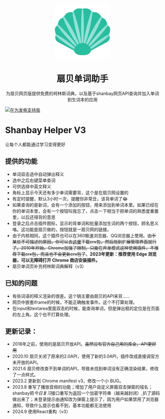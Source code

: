 <p align="center">
  <img width="180" src="./src/public/logo.svg" alt="扇贝单词助手">
  <h1 align="center">扇贝单词助手</h1>
  <p align="center">为扇贝网页版提供免费的柯林斯词典，以及基于shanbay网页API查询并加入单词到生词本的应用</p>
</p>

<a href="https://honwhy.wang/donate" target="_blank"><img src="https://pic1.afdiancdn.com/static/img/welcome/button-sponsorme.png" alt="在为发电支持我" style="height: 40px !important;width: 145px !important;" ></a>

# Shanbay Helper V3

让每个人都能通过学习变得更好

## 提供的功能
- 单词双击选中自动弹出释义
- 选中之后右键菜单查词
- 可供选择中英文释义
- 角标上显示今天还有多少单词需要背，这个是在扇贝网设置的
- 有定时提醒，默认3小时一次，提醒你非常丑，该背单词了😂
- 如果查询的是新词，会有一个添加的按钮，用来添加到单词本里。如果已经在你的单词本里，会有一个按钮叫我忘了，点击一下相当于把单词的熟悉度重置里，以后还得背的意思
- 登录之后点击插件图标，显示的背单词和批量添加生词的两个按钮，顾名思义咯。这功能是扇贝做的，按钮就是一扇贝网的链接。
- 由于内核相同，这个插件也可以在360极速浏览器、QQ浏览器上使用。~~由于某些不可描述的原因，你可以去[这里](https://github.com/maicss/chrome-shanbay-v2/releases)下载crx包，然后拖到扩展管理界面就行了。2010年开始，Chrome加强了限制，只能在开发模式这样使用插件，不推荐下载crx包，而且也不会更新crx包了~~。**2023年更新：推荐使用 Edge 浏览器，可以无障碍打开 Chrome 商店安装插件。**
- 扇贝单词页补充柯林斯词典解释（v3）

## 已知的问题

- 有些词语的释义渲染的很差。这个锅主要由扇贝的API来背……
- 网页中嵌套iframe的时候，不能正确触发事件。这个不打算处理。
- 在input和textarea里面双击的时候，能查询单词，但是弹出框的定位是在页面的左上角。这个也不打算处理。

## 更新记录：
- 2018年之前，使用的是扇贝开放API。~~虽然没有官方自己用的库全，API更好用~~
- 2020.10 扇贝关闭了原来的2.0API，使用了新的3.0API，插件改成直接调官方未开放的API。
- 2021.6 扇贝修改查不到单词的API，导致未找到单词没有正确渲染结果，修改了一点样式。
- 2023.2 更新到 Chrome manifest v3，修改一个小 BUG。
- 2023.8 重写了播放音频的功能；增加了用户自定义屏蔽双击弹窗的域名；shanbay把*今日复习*接口重写为返回一个加密字符串（越来越封闭）,扒了源码做出来了；未登录提示由通知改为弹窗上提示了，因为用户如果禁用了浏览器通知，导致什么提示也看不到，基本功能都无法使用
- 2024.9 使用React重构（v3）

